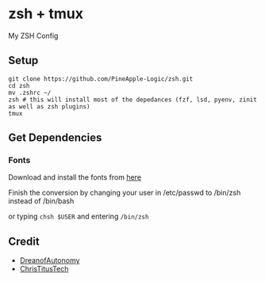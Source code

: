 # zsh + tmux

My ZSH Config

## Setup

```
git clone https://github.com/PineApple-Logic/zsh.git
cd zsh
mv .zshrc ~/
zsh # this will install most of the depedances (fzf, lsd, pyenv, zinit as well as zsh plugins)
tmux
```

## Get Dependencies

### Fonts

Download and install the fonts from [here](https://github.com/romkatv/powerlevel10k#fonts)
  
Finish the conversion by changing your user in /etc/passwd to /bin/zsh instead of /bin/bash

or typing `chsh $USER` and entering `/bin/zsh`

## Credit

- [DreanofAutonomy](https://github.com/dreamsofautonomy/zensh)
- [ChrisTitusTech](https://github.com/ChrisTitusTech/zsh)
